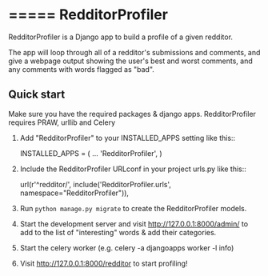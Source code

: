 =====
RedditorProfiler
=====

RedditorProfiler is a Django app to build a profile of a given redditor.

The app will loop through all of a redditor's submissions and comments, and give a webpage output
showing the user's best and worst comments, and any comments with words flagged as "bad".

Quick start
-----------

Make sure you have the required packages & django apps. RedditorProfiler requires PRAW, urllib and Celery

1. Add "RedditorProfiler" to your INSTALLED_APPS setting like this::

    INSTALLED_APPS = (
        ...
        'RedditorProfiler',
    )

2. Include the RedditorProfiler URLconf in your project urls.py like this::

    url(r'^redditor/', include('RedditorProfiler.urls', namespace="RedditorProfiler")),

3. Run `python manage.py migrate` to create the RedditorProfiler models.

4. Start the development server and visit http://127.0.0.1:8000/admin/
   to add to the list of "interesting" words & add their categories.
   
5. Start the celery worker (e.g. celery -a djangoapps worker -l info)

6. Visit http://127.0.0.1:8000/redditor to start profiling!
